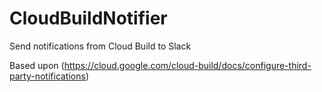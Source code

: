 # CloudBuildNotifier
Send notifications from Cloud Build to Slack

Based upon (https://cloud.google.com/cloud-build/docs/configure-third-party-notifications)

